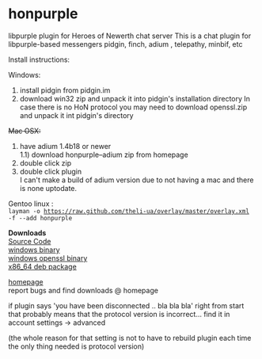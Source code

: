 honpurple
=========

libpurple plugin for Heroes of Newerth chat server
This is a chat plugin for libpurple-based messengers
pidgin, finch, adium , telepathy, minbif, etc

Install instructions:

Windows:

1) install pidgin from pidgin.im  
2) download win32 zip and unpack it into pidgin's installation directory
In case there is no HoN protocol you may need to download openssl.zip and unpack it int pidgin's directory

<del>Mac OSX:

1) have adium 1.4b18 or newer  
1.1) download honpurple–adium zip from homepage  
2) double click zip  
3) double click plugin  </del>  
I can't make a build of adium version due to not having a mac and there is none uptodate.

Gentoo linux :  
<code>layman -o https://raw.github.com/theli-ua/overlay/master/overlay.xml -f --add honpurple</code>

<b>Downloads</b>  
[Source Code](http://dl.dropbox.com/u/4443078/HoN/honpurple/honpurple-0.5.11.3.tar.bz2)  
[windows binary](http://dl.dropbox.com/u/4443078/HoN/honpurple/honpurple-win-0.5.11.3.zip)  
[windows openssl binary](http://dl.dropbox.com/u/4443078/HoN/honpurple/openssl.zip)  
[x86_64 deb package](http://dl.dropbox.com/u/4443078/HoN/honpurple/honpurple_x86_64-0.5.11.3.deb)

[homepage](https://github.com/theli-ua/honpurple)  
report bugs and find downloads @ homepage

if plugin says 'you have been disconnected .. bla bla bla' right from start that probably means that the protocol version is incorrect... find it in account settings -> advanced


(the whole reason for that setting is not to have to rebuild plugin each time the only thing needed is protocol version)
